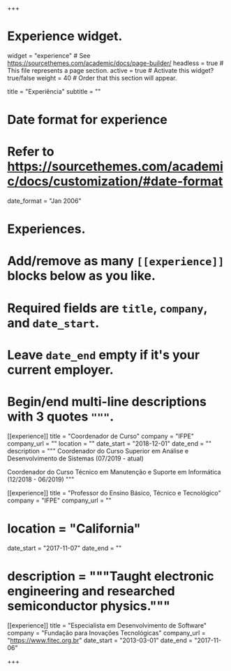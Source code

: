 +++
# Experience widget.
widget = "experience"  # See https://sourcethemes.com/academic/docs/page-builder/
headless = true  # This file represents a page section.
active = true  # Activate this widget? true/false
weight = 40  # Order that this section will appear.

title = "Experiência"
subtitle = ""

# Date format for experience
#   Refer to https://sourcethemes.com/academic/docs/customization/#date-format
date_format = "Jan 2006"

# Experiences.
#   Add/remove as many `[[experience]]` blocks below as you like.
#   Required fields are `title`, `company`, and `date_start`.
#   Leave `date_end` empty if it's your current employer.
#   Begin/end multi-line descriptions with 3 quotes `"""`.

[[experience]]
  title = "Coordenador de Curso"
  company = "IFPE"
  company_url = ""
  location = ""
  date_start = "2018-12-01"
  date_end = ""
  description = """
  Coordenador do Curso Superior em Análise e Desenvolvimento de Sistemas (07/2019 - atual)
  
  Coordenador do Curso Técnico em Manutenção e Suporte em Informática (12/2018 - 06/2019)
  """

[[experience]]
  title = "Professor do Ensino Básico, Técnico e Tecnológico"
  company = "IFPE"
  company_url = ""
#  location = "California"
  date_start = "2017-11-07"
  date_end = ""
#  description = """Taught electronic engineering and researched semiconductor physics."""

[[experience]]
 title = "Especialista em Desenvolvimento de Software"
 company = "Fundação para Inovações Tecnológicas"
 company_url = "https://www.fitec.org.br"
 date_start = "2013-03-01"
 date_end = "2017-11-06"

+++
